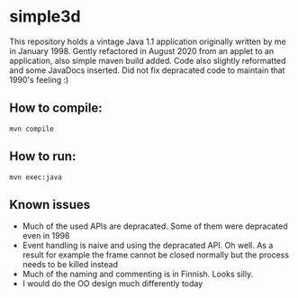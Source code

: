 # simple3d

This repository holds a vintage Java 1.1 application originally written by me in January 1998. Gently refactored in August 2020 from an applet to an application, also simple maven build added. Code also slightly reformatted and some JavaDocs inserted. Did not fix depracated code to maintain that 1990's feeling :)

## How to compile:

`mvn compile`

## How to run:

`mvn exec:java`

## Known issues

* Much of the used APIs are depracated. Some of them were depracated even in 1998
* Event handling is naive and using the depracated API. Oh well. As a result for example the frame cannot be closed normally but the process needs to be killed instead
* Much of the naming and commenting is in Finnish. Looks silly.
* I would do the OO design much differently today
